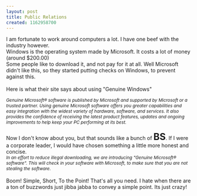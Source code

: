 ```yaml
---
layout: post
title: Public Relations
created: 1162958700
---
```

<p>I am fortunate to work around computers a lot. I have one beef with the industry however.<br />
	Windows is the operating system made by Microsoft. It costs a lot of money (around $200.00)<br />
	Some people like to download it, and not pay for it at all. Well Microsoft didn&#39;t like this, so they started putting checks on Windows, to prevent against this.<br />
	<br />
	Here is what their site says about using &quot;Genuine Windows&quot;</p>
<div class="mstagline">
	<span style="font-size:85%;"><span style="font-style: italic;">Genuine Microsoft&reg; software is published by Microsoft and supported by Microsoft or a trusted partner. Using genuine Microsoft software offers you greater capabilities and easy integration with the widest variety of hardware, software, and services. It also provides the confidence of receiving the latest product features, updates and ongoing improvements to help keep your PC performing at its best.</span></span><br />
	<br />
	Now I don&#39;t know about you, but that sounds like a bunch of <span style="font-size:180%;"><span style="font-weight: bold;">B</span></span><span style="font-size:180%;"><span style="font-weight: bold;">S</span></span>. If I were a corporate leader, I would have chosen something a little more honest and concise.<br />
	<span style="font-size:85%;"><span style="font-style: italic;">In an effort to reduce illegal downloading, we are introducing &quot;Genuine Microsoft&reg; software&quot;. This will check in your software with Microsoft, to make sure that you are not stealing the software.</span></span><br />
	<br />
	Boom! Simple, Short, To the Point! That&#39;s all you need. I hate when there are a ton of buzzwords just jibba jabba to convey a simple point. Its just crazy!</div>
